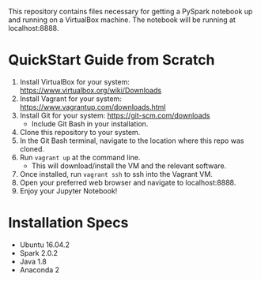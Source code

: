 This repository contains files necessary for getting a PySpark notebook up and running on a VirtualBox machine. The notebook will be running at localhost:8888.

# QuickStart Guide from Scratch

1) Install VirtualBox for your system: https://www.virtualbox.org/wiki/Downloads
2) Install Vagrant for your system: https://www.vagrantup.com/downloads.html
3) Install Git for your system: https://git-scm.com/downloads
    - Include Git Bash in your installation.
4) Clone this repository to your system.
5) In the Git Bash terminal, navigate to the location where this repo was cloned.
6) Run `vagrant up` at the command line.
    - This will download/install the VM and the relevant software.
7) Once installed, run `vagrant ssh` to ssh into the Vagrant VM.
8) Open your preferred web browser and navigate to localhost:8888.
9) Enjoy your Jupyter Notebook!

# Installation Specs

* Ubuntu 16.04.2
* Spark 2.0.2
* Java 1.8
* Anaconda 2